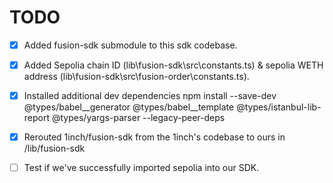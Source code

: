 # TODO
- [x] Added fusion-sdk submodule to this sdk codebase.
- [x] Added Sepolia chain ID (lib\fusion-sdk\src\constants.ts) & sepolia WETH address (lib\fusion-sdk\src\fusion-order\constants.ts).
- [x] Installed additional dev dependencies npm install --save-dev @types/babel__generator @types/babel__template @types/istanbul-lib-report @types/yargs-parser --legacy-peer-deps
- [x] Rerouted 1inch/fusion-sdk from the 1inch's codebase to ours in /lib/fusion-sdk

- [ ] Test if we've successfully imported sepolia into our SDK.
